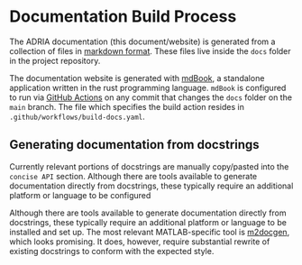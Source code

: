 # Documentation Build Process

The ADRIA documentation (this document/website) is generated from a collection of files in [markdown format](https://www.markdownguide.org/).
These files live inside the `docs` folder in the project repository.

The documentation website is generated with [mdBook](https://github.com/rust-lang/mdBook), a standalone application written in the rust programming language. `mdBook` is configured to run via [GitHub Actions](https://github.com/features/actions) on any commit that changes the `docs` folder on the `main` branch. The file which specifies the build action resides in `.github/workflows/build-docs.yaml`.

## Generating documentation from docstrings

Currently relevant portions of docstrings are manually copy/pasted into the `concise API` section.
Although there are tools available to generate documentation directly from docstrings, these typically require an additional platform or language to be configured

Although there are tools available to generate documentation directly from docstrings, these typically require an additional platform or language to be installed and set up.
The most relevant MATLAB-specific tool is [m2docgen](https://au.mathworks.com/matlabcentral/fileexchange/96289-m2docgen?requestedDomain=), which looks promising. It does, however, require substantial rewrite of existing docstrings to conform with the expected style.


